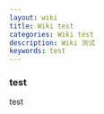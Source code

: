 ```yaml
---
layout: wiki
title: Wiki test
categories: Wiki test
description: Wiki 测试
keywords: test
---
```


### test
test